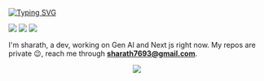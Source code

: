 [![Typing SVG](https://readme-typing-svg.herokuapp.com?size=30&color=FFFFFF&center=true&vCenter=true&lines=0+→+1+enthusiast)](https://git.io/typing-svg)

<p align="left"> 
 <img src="https://img.shields.io/github/followers/sharathdoes?color=00C4FF&label=Followers" />
 <img src="https://img.shields.io/github/stars/sharathdoes?style=flat&color=00C4FF" />
 <img src="https://komarev.com/ghpvc/?username=sharathdoes&color=00C4FF&style=flat" />
</p>

I'm sharath, a dev, working on Gen AI and Next js right now. My repos are private 😉, reach me through  **sharath7693@gmail.com**.
<p align="center">
  <img src="https://github-readme-activity-graph.vercel.app/graph?username=sharathdoes&theme=redical" />
</p>
